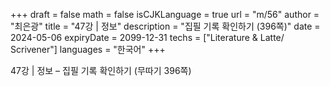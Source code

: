 +++
draft = false
math = false
isCJKLanguage = true
url = "m/56"
author = "최은광"
title = "47강 | 정보"
description = "집필 기록 확인하기 (396쪽)"
date = 2024-05-06
expiryDate = 2099-12-31
techs = ["Literature & Latte/ Scrivener"]
languages = "한국어"
+++

47강 | 정보 – 집필 기록 확인하기 (무따기 396쪽)

<!--more--> 

#



#